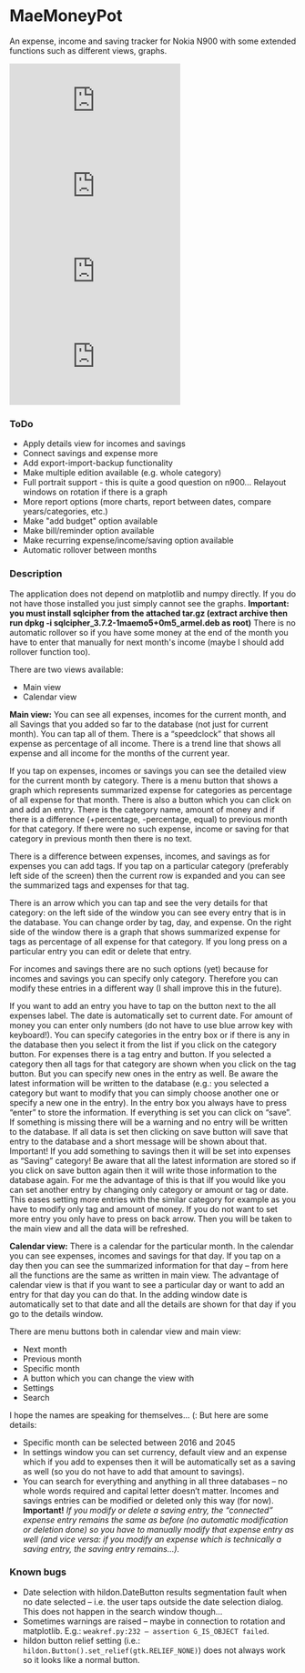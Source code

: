 # MaeMoneyPot
An expense, income and saving tracker for Nokia N900 with some extended functions such as different views, graphs.

![alt text](https://talk.maemo.org/attachment.php?attachmentid=39008&stc=1&d=1485814446)
![alt text](https://talk.maemo.org/attachment.php?attachmentid=39009&stc=1&d=1485814481)
![alt text](https://talk.maemo.org/attachment.php?attachmentid=39010&stc=1&d=1485814525)
![alt text](http://talk.maemo.org/attachment.php?attachmentid=39012&stc=1&d=1485815703)
### ToDo
- Apply details view for incomes and savings
- Connect savings and expense more
- Add export-import-backup functionality
- Make multiple edition available (e.g. whole category)
- Full portrait support - this is quite a good question on n900... Relayout windows on rotation if there is a graph
- More report options (more charts, report between dates, compare years/categories, etc.)
- Make "add budget" option available
- Make bill/reminder option available
- Make recurring expense/income/saving option available
- Automatic rollover between months

### Description

The application does not depend on matplotlib and numpy directly. If you do not have those installed you just simply cannot see the graphs. 
**Important: you must install sqlcipher from the attached tar.gz (extract archive then run dpkg -i sqlcipher_3.7.2-1maemo5+0m5_armel.deb as root)**
There is no automatic rollover so if you have some money at the end of the month you have to enter that manually for next month's income (maybe I should add rollover function too).

There are two views available: 
- Main view
- Calendar view

**Main view:** 
You can see all expenses, incomes for the current month, and all Savings that you added so far to the database (not just for current month). You can tap all of them. 
There is a “speedclock” that shows all expense as percentage of all income. 
There is a trend line that shows all expense and all income for the months of the current year. 

If you tap on expenses, incomes or savings you can see the detailed view for the current month by category. There is a menu button that shows a graph which represents summarized expense for categories as percentage of all expense for that month. 
There is also a button which you can click on and add an entry.
There is the category name, amount of money and if there is a difference (+percentage, -percentage, equal) to previous month for that category. If there were no such expense, income or saving for that category in previous month then there is no text. 

There is a difference between expenses, incomes, and savings as for expenses you can add tags. If you tap on a particular category (preferably left side of the screen) then the current row is expanded and you can see the summarized tags and expenses for that tag. 

There is an arrow which you can tap and see the very details for that category: on the left side of the window you can see every entry that is in the database. You can change order by tag, day, and expense. On the right side of the window there is a graph that shows summarized expense for tags as percentage of all expense for that category. If you long press on a particular entry you can edit or delete that entry.

For incomes and savings there are no such options (yet) because for incomes and savings you can specify only category. Therefore you can modify these entries in a different way (I shall improve this in the future).

If you want to add an entry you have to tap on the button next to the all expenses label. The date is automatically set to current date. For amount of money you can enter only numbers (do not have to use blue arrow key with keyboard!). You can specify categories in the entry box or if there is any in the database then you select it from the list if you click on the category button. For expenses there is a tag entry and button. If you selected a category then all tags for that category are shown when you click on the tag button. But you can specify new ones in the entry as well. Be aware the latest information will be written to the database (e.g.: you selected a category but want to modify that you can simply choose another one or specify a new one in the entry). In the entry box you always have to press “enter” to store the information. 
If everything is set you can click on “save”. If something is missing there will be a warning and no entry will be written to the database. If all data is set then clicking on save button will save that entry to the database and a short message will be shown about that. Important! If you add something to savings then it will be set into expenses as “Saving” category! Be aware that all the latest information are stored so if you click on save button again then it will write those information to the database again. For me the advantage of this is that iIf you would like you can set another entry by changing only category or amount or tag or date. This eases setting more entries with the similar category for example as you have to modify only tag and amount of money. If you do not want to set more entry you only have to press on back arrow. Then you will be taken to the main view and all the data will be refreshed. 

**Calendar view:**
There is a calendar for the particular month. In the calendar you can see expenses, incomes and savings for that day. If you tap on a day then you can see the summarized information for that day – from here all the functions are the same as written in main view. The advantage of calendar view is that if you want to see a particular day or want to add an entry for that day you can do that. In the adding window date is automatically set to that date and all the details are shown for that day if you go to the details window. 

There are menu buttons both in calendar view and main view: 
- Next month
- Previous month
- Specific month
- A button which you can change the view with
- Settings
- Search

I hope the names are speaking for themselves… (: But here are some details:
- Specific month can be selected between 2016 and 2045
- In settings window you can set currency, default view and an expense which if you add to expenses then it will be automatically set as a saving as well (so you do not have to add that amount to savings). 
- You can search for everything and anything in all three databases – no whole words required and capital letter doesn’t matter. Incomes and savings entries can be modified or deleted only this way (for now). **Important!** *If you modify or delete a saving entry, the “connected” expense entry remains the same as before (no automatic modification or deletion done) so you have to manually modify that expense entry as well (and vice versa: if you modify an expense which is technically a saving entry, the saving entry remains…).*

### Known bugs

- Date selection with hildon.DateButton results segmentation fault when no date selected – i.e. the user taps outside the date selection dialog. This does not happen in the search window though… 
- Sometimes warnings are raised – maybe in connection to rotation and matplotlib. E.g.: ```weakref.py:232 – assertion G_IS_OBJECT failed```. 
- hildon button relief setting (i.e.: ```hildon.Button().set_relief(gtk.RELIEF_NONE)```) does not always work so it looks like a normal button.
